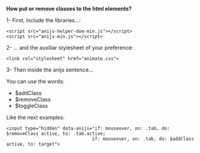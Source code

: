 **How put or remove classes to the html elements?**


1- First, include the libraries...:

```
<script src="anijs-helper-dom-min.js"></script>
<script src="anijs-min.js"></script>
```

2- ... and the auxiliar stylesheet of your preference:

```
<link rel="stylesheet" href="animate.css">
```

3- Then inside the anijs sentence... 

You can use the words: 

 * $addClass
 * $removeClass
 * $toggleClass

Like the next examples:

```
<input type="hidden" data-anijs="if: mouseover, on: .tab, do: $removeClass active, to: .tab.active;
                             	if: mouseover, on: .tab, do: $addClass active, to: target">
```